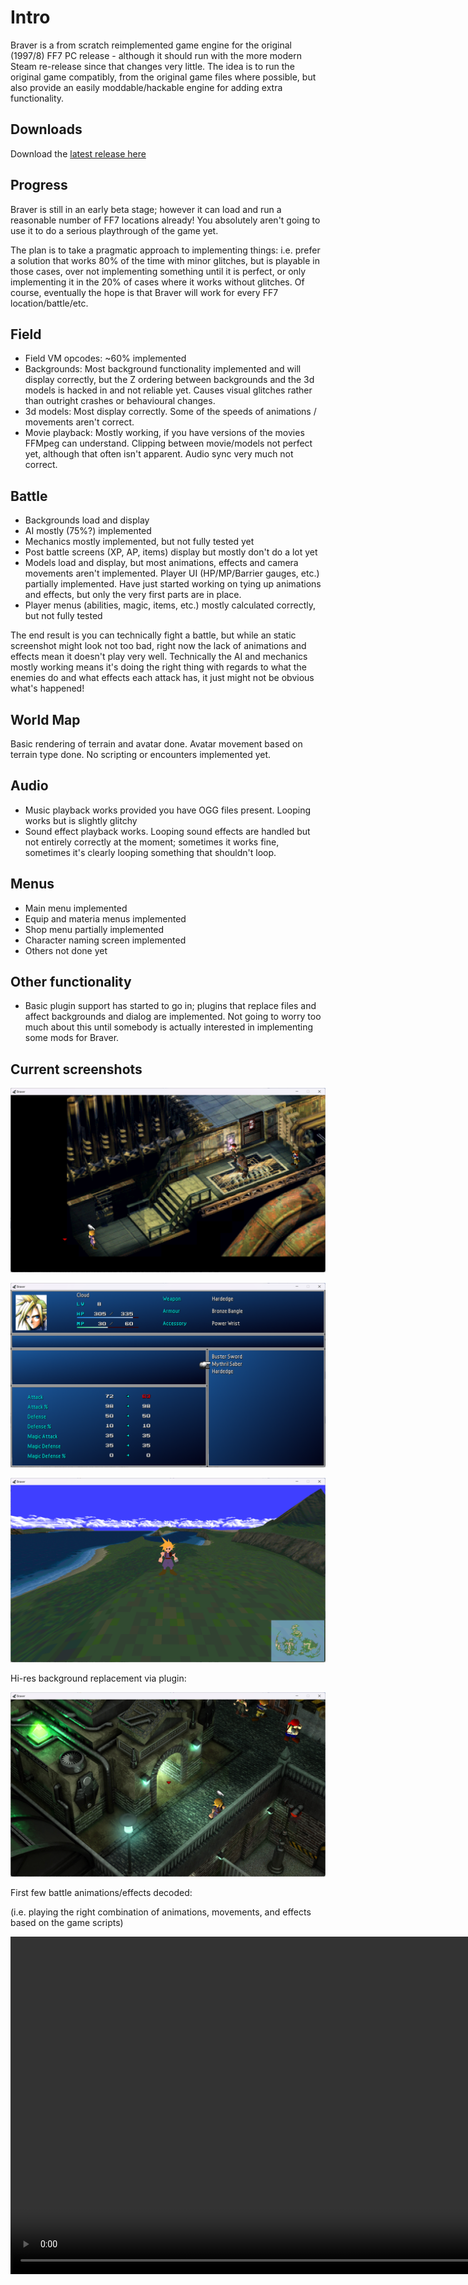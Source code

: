 # Intro

Braver is a from scratch reimplemented game engine for the original (1997/8) FF7 PC release - although it should run with the more modern Steam re-release since that changes very little. 
The idea is to run the original game compatibly, from the original game files where possible, but also provide an
easily moddable/hackable engine for adding extra functionality.

## Downloads

Download the [latest release here](download.md)

## Progress

Braver is still in an early beta stage; however it can load and run a reasonable number of FF7 locations
already! You absolutely aren't going to use it to do a serious playthrough of the game yet.

The plan is to take a pragmatic approach to implementing things: i.e. prefer a solution
that works 80% of the time with minor glitches, but is playable in those cases, 
over not implementing something until it is perfect, or only implementing
it in the 20% of cases where it works without glitches. Of course, eventually
the hope is that Braver will work for every FF7 location/battle/etc.

## Field

- Field VM opcodes: ~60% implemented
- Backgrounds: Most background functionality implemented and will display correctly, but the Z ordering between
	backgrounds and the 3d models is hacked in and not reliable yet. Causes visual glitches rather than outright
	crashes or behavioural changes.
- 3d models: Most display correctly. Some of the speeds of animations / movements aren't correct.
- Movie playback: Mostly working, if you have versions of the movies FFMpeg can understand. Clipping between movie/models not perfect yet, although that often isn't apparent. Audio sync very much not correct.

## Battle

- Backgrounds load and display
- AI mostly (75%?) implemented
- Mechanics mostly implemented, but not fully tested yet
- Post battle screens (XP, AP, items) display but mostly don't do a lot yet
- Models load and display, but most animations, effects and camera movements aren't implemented.
	Player UI (HP/MP/Barrier gauges, etc.) partially implemented.
	Have just started working on tying up animations and effects, but only
	the very first parts are in place.
- Player menus (abilities, magic, items, etc.) mostly calculated correctly, but not fully tested

The end result is you can technically fight a battle, but while an static screenshot might look not too bad,
right now the lack of animations and effects mean it doesn't play very well. Technically the AI and mechanics 
mostly working means it's doing the right thing with regards to what the enemies do and what effects each
attack has, it just might not be obvious what's happened!

## World Map

Basic rendering of terrain and avatar done. Avatar movement based on
terrain type done. No scripting or encounters implemented yet.

## Audio

- Music playback works provided you have OGG files present. Looping works but is slightly glitchy
- Sound effect playback works. Looping sound effects are handled but not entirely correctly at the moment;
	sometimes it works fine, sometimes it's clearly looping something that shouldn't loop.

## Menus

- Main menu implemented
- Equip and materia menus implemented
- Shop menu partially implemented
- Character naming screen implemented
- Others not done yet

## Other functionality

- Basic plugin support has started to go in; plugins that replace
	files and affect backgrounds and dialog are implemented. Not 
	going to worry too much about this until somebody is actually
	interested in implementing some mods for Braver.

## Current screenshots

![First reactor mission](nmkin_1.png)

![Materia menu](materiamenu.png)

![World map](wm.png)

Hi-res background replacement via plugin:

![Hi res backgrounds](hiresbg.jpg)

First few battle animations/effects decoded:

(i.e. playing the right combination of animations, movements, and
effects based on the game scripts)

<video width="960" height="540" controls>
<source src="Braver-0.12-BattleAnimations.mp4" type="video/mp4">
 Your browser does not support the video tag.
</video>
